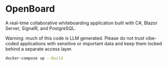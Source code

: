 # OpenBoard 

A real-time collaborative whiteboarding application built with C#, Blazor Server, SignalR, and PostgreSQL.

Warning: much of this code is LLM generated. Please do not trust vibe-coded applications with sensitive or important data and keep them locked behind a separate access layer. 

```bash
docker-compose up --build
```

